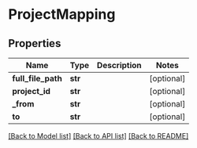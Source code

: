 # ProjectMapping

## Properties
Name | Type | Description | Notes
------------ | ------------- | ------------- | -------------
**full_file_path** | **str** |  | [optional] 
**project_id** | **str** |  | [optional] 
**_from** | **str** |  | [optional] 
**to** | **str** |  | [optional] 

[[Back to Model list]](../README.md#documentation-for-models) [[Back to API list]](../README.md#documentation-for-api-endpoints) [[Back to README]](../README.md)


